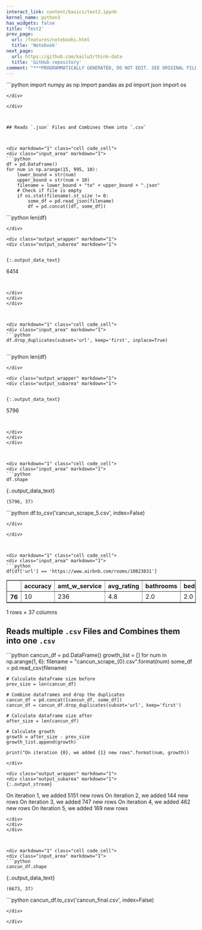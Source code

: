 ```yaml
---
interact_link: content/basics/test2.ipynb
kernel_name: python3
has_widgets: false
title: 'Test2'
prev_page:
  url: /features/notebooks.html
  title: 'Notebook'
next_page:
  url: https://github.com/kailu3/think-data
  title: 'GitHub repository'
comment: "***PROGRAMMATICALLY GENERATED, DO NOT EDIT. SEE ORIGINAL FILES IN /content***"
---
```



<div markdown="1" class="cell code_cell">
<div class="input_area" markdown="1">
```python
import numpy as np
import pandas as pd
import json
import os

```
</div>

</div>



## Reads `.json` Files and Combines them into `.csv`



<div markdown="1" class="cell code_cell">
<div class="input_area" markdown="1">
```python
df = pd.DataFrame()
for num in np.arange(15, 995, 10):
    lower_bound = str(num)
    upper_bound = str(num + 10)
    filename = lower_bound + "to" + upper_bound + ".json"
    # Check if file is empty
    if os.stat(filename).st_size != 0:    
        some_df = pd.read_json(filename)
        df = pd.concat([df, some_df])

```
</div>

</div>



<div markdown="1" class="cell code_cell">
<div class="input_area" markdown="1">
```python
len(df)

```
</div>

<div class="output_wrapper" markdown="1">
<div class="output_subarea" markdown="1">


{:.output_data_text}
```
6414
```


</div>
</div>
</div>



<div markdown="1" class="cell code_cell">
<div class="input_area" markdown="1">
```python
df.drop_duplicates(subset='url', keep='first', inplace=True)


```
</div>

</div>



<div markdown="1" class="cell code_cell">
<div class="input_area" markdown="1">
```python
len(df)

```
</div>

<div class="output_wrapper" markdown="1">
<div class="output_subarea" markdown="1">


{:.output_data_text}
```
5796
```


</div>
</div>
</div>



<div markdown="1" class="cell code_cell">
<div class="input_area" markdown="1">
```python
df.shape

```
</div>

<div class="output_wrapper" markdown="1">
<div class="output_subarea" markdown="1">


{:.output_data_text}
```
(5796, 37)
```


</div>
</div>
</div>



<div markdown="1" class="cell code_cell">
<div class="input_area" markdown="1">
```python
df.to_csv('cancun_scrape_5.csv', index=False)

```
</div>

</div>



<div markdown="1" class="cell code_cell">
<div class="input_area" markdown="1">
```python
df[df['url'] == 'https://www.airbnb.com/rooms/10823831']

```
</div>

<div class="output_wrapper" markdown="1">
<div class="output_subarea" markdown="1">



<div markdown="0" class="output output_html">
<div>
<style scoped>
    .dataframe tbody tr th:only-of-type {
        vertical-align: middle;
    }

    .dataframe tbody tr th {
        vertical-align: top;
    }

    .dataframe thead th {
        text-align: right;
    }
</style>
<table border="1" class="dataframe">
  <thead>
    <tr style="text-align: right;">
      <th></th>
      <th>accuracy</th>
      <th>amt_w_service</th>
      <th>avg_rating</th>
      <th>bathrooms</th>
      <th>bedrooms</th>
      <th>can_instant_book</th>
      <th>checkin</th>
      <th>cleanliness</th>
      <th>communication</th>
      <th>currency</th>
      <th>...</th>
      <th>price</th>
      <th>rate_type</th>
      <th>response_rate</th>
      <th>response_time</th>
      <th>reviews_count</th>
      <th>room_type_category</th>
      <th>star_rating</th>
      <th>url</th>
      <th>value</th>
      <th>weekly_price_factor</th>
    </tr>
  </thead>
  <tbody>
    <tr>
      <th>76</th>
      <td>10</td>
      <td>236</td>
      <td>4.8</td>
      <td>2.0</td>
      <td>2.0</td>
      <td>True</td>
      <td>10</td>
      <td>10</td>
      <td>10</td>
      <td>CAD</td>
      <td>...</td>
      <td>236</td>
      <td>nightly</td>
      <td>100</td>
      <td>within an hour</td>
      <td>69</td>
      <td>entire_home</td>
      <td>5.0</td>
      <td>https://www.airbnb.com/rooms/10823831</td>
      <td>10</td>
      <td>1.0</td>
    </tr>
  </tbody>
</table>
<p>1 rows × 37 columns</p>
</div>
</div>


</div>
</div>
</div>



## Reads multiple `.csv` Files and Combines them into one `.csv`



<div markdown="1" class="cell code_cell">
<div class="input_area" markdown="1">
```python
cancun_df = pd.DataFrame()
growth_list = []
for num in np.arange(1, 6):
    filename = "cancun_scrape_{0}.csv".format(num)
    some_df = pd.read_csv(filename)
    
    # Calculate dataframe size before
    prev_size = len(cancun_df)
    
    # Combine dataframes and drop the duplicates
    cancun_df = pd.concat([cancun_df, some_df])
    cancun_df = cancun_df.drop_duplicates(subset='url', keep='first')

    # Calculate dataframe size after
    after_size = len(cancun_df)
    
    # Calculate growth
    growth = after_size - prev_size
    growth_list.append(growth)
    
    print("On iteration {0}, we added {1} new rows".format(num, growth))

```
</div>

<div class="output_wrapper" markdown="1">
<div class="output_subarea" markdown="1">
{:.output_stream}
```
On iteration 1, we added 5151 new rows
On iteration 2, we added 144 new rows
On iteration 3, we added 747 new rows
On iteration 4, we added 462 new rows
On iteration 5, we added 169 new rows
```
</div>
</div>
</div>



<div markdown="1" class="cell code_cell">
<div class="input_area" markdown="1">
```python
cancun_df.shape

```
</div>

<div class="output_wrapper" markdown="1">
<div class="output_subarea" markdown="1">


{:.output_data_text}
```
(6673, 37)
```


</div>
</div>
</div>



<div markdown="1" class="cell code_cell">
<div class="input_area" markdown="1">
```python
cancun_df.to_csv('cancun_final.csv', index=False)

```
</div>

</div>

